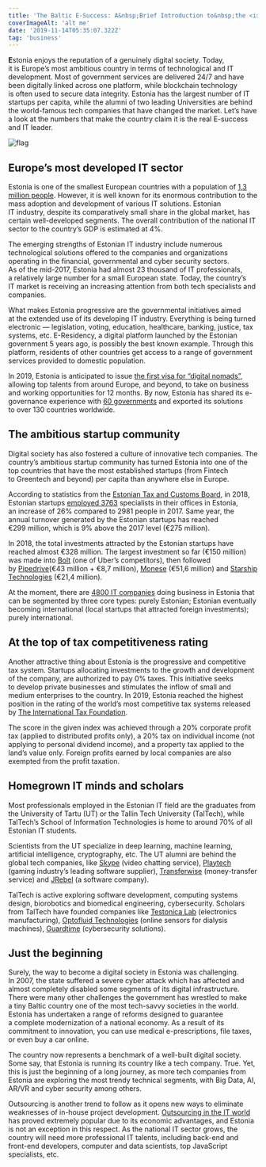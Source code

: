 ```yaml
---
title: 'The Baltic E-Success: A&nbsp;Brief Introduction to&nbsp;the <i>Estonian IT</i>&nbsp;Industry'
coverImageAlt: 'alt me'
date: '2019-11-14T05:35:07.322Z'
tag: 'business'
---
```


**E**stonia enjoys the reputation of a genuinely digital society. Today, it is Europe’s most ambitious country in terms of technological and IT development. Most of government services are delivered 24/7 and have been digitally linked across one platform, while blockchain technology is often used to secure data integrity. Estonia has the largest number of IT startups per capita, while the alumni of two leading Universities are behind the world-famous tech companies that have changed the market. Let’s have a look at the numbers that make the country claim it is the real E-success and IT leader.

<Img imageName="flag" alt="flag" withBigMargin/>

## Europe’s most developed IT sector

Estonia is one of the smallest European countries with a population of <a href="https://www.worldometers.info/world-population/estonia-population/" rel="nofollow noopener" target="_blank">1,3 million people</a>. However, it is well known for its enormous contribution to the mass adoption and development of various IT solutions. Estonian IT industry, despite its comparatively small share in the global market, has certain well-developed segments. The overall contribution of the national IT sector to the country’s GDP is estimated at 4%.

The emerging strengths of Estonian IT industry include numerous technological solutions offered to the companies and organizations operating in the financial, governmental and cyber security sectors. As of the mid-2017, Estonia had almost 23 thousand of IT professionals, a relatively large number for a small European state. Today, the country’s IT market is receiving an increasing attention from both tech specialists and companies.

What makes Estonia progressive are the governmental initiatives aimed at the extended use of its developing IT industry. Everything is being turned electronic — legislation, voting, education, healthcare, banking, justice, tax systems, etc. E-Residency, a digital platform launched by the Estonian government 5 years ago, is possibly the best known example. Through this platform, residents of other countries get access to a range of government services provided to domestic population.

In 2019, Estonia is anticipated to issue <a href="https://e-estonia.com/digital-nomads-visa-shape-urban-employment/" rel="nofollow noopener" target="_blank">the first visa for “digital nomads”</a>, allowing top talents from around Europe, and beyond, to take on business and working opportunities for 12 months. By now, Estonia has shared its e-governance experience with <a href="https://e-estonia.com/it-sector/" rel="nofollow noopener" target="_blank">60 governments</a> and exported its solutions to over 130 countries worldwide.

## The ambitious startup community

Digital society has also fostered a culture of innovative tech companies. The country’s ambitious startup community has turned Estonia into one of the top countries that have the most established startups (from Fintech to Greentech and beyond) per capita than anywhere else in Europe.

According to statistics from the <a href="https://www.emta.ee/eng" rel="nofollow noopener" target="_blank">Estonian Tax and Customs Board</a>, in 2018, Estonian startups <a href="https://www.startupestonia.ee/blog/2018-records-for-the-estonian-startup-sector-new-wave-of-entrepreneurs-in-the-community" rel="nofollow noopener" target="_blank">employed 3763</a> specialists in their offices in Estonia, an increase of 26% compared to 2981 people in 2017. Same year, the annual turnover generated by the Estonian startups has reached €299 million, which is 9% above the 2017 level (€275 million).

In 2018, the total investments attracted by the Estonian startups have reached almost €328 million. The largest investment so far (€150 million) was made into <a href="https://bolt.eu/ru/" rel="nofollow noopener" target="_blank">Bolt</a> (one of Uber’s competitors), then followed by <a href="https://www.pipedrive.com/" rel="nofollow noopener" target="_blank">Pipedrive</a>(€43 million + €8,7 million), <a href="https://monese.com/" rel="nofollow noopener" target="_blank">Monese</a> (€51,6 million) and <a href="https://www.starship.xyz/" rel="nofollow noopener" target="_blank">Starship Technologies</a> (€21,4 million).

At the moment, there are <a href="https://e-estonia.com/it-sector/" rel="nofollow noopener" target="_blank">4800 IT companies</a> doing business in Estonia that can be segmented by three core types: purely Estonian; Estonian eventually becoming international (local startups that attracted foreign investments); purely international.

## At the top of tax competitiveness rating

Another attractive thing about Estonia is the progressive and competitive tax system. Startups allocating investments to the growth and development of the company, are authorized to pay 0% taxes. This initiative seeks to develop private businesses and stimulates the inflow of small and medium enterprises to the country. In 2019, Estonia reached the highest position in the rating of the world’s most competitive tax systems released by <a href="https://taxfoundation.org/2019-international-index/" rel="nofollow noopener" target="_blank">The International Tax Foundation</a>.

The score in the given index was achieved through a 20% corporate profit tax (applied to distributed profits only), a 20% tax on individual income (not applying to personal dividend income), and a property tax applied to the land’s value only. Foreign profits earned by local companies are also exempted from the profit taxation.

<Separator type="color-line" lineColor="#D3D3FF" imageName="manWithCafeBg"/>

## Homegrown IT minds and scholars

Most professionals employed in the Estonian IT field are the graduates from the University of Tartu (UT) or the Tallin Tech University (TalTech), while TalTech’s School of Information Technologies is home to around 70% of all Estonian IT students.

Scientists from the UT specialize in deep learning, machine learning, artificial intelligence, cryptography, etc. The UT alumni are behind the global tech companies, like <a href="https://www.skype.com/" rel="nofollow noopener" target="_blank">Skype</a> (video chatting service), <a href="http://www.playtech.ee/?nav=index&lang=en" rel="nofollow noopener" target="_blank">Playtech</a> (gaming industry’s leading software supplier), <a href="https://transferwise.com/" rel="nofollow noopener" target="_blank">Transferwise</a> (money-transfer service) and <a href="https://www.jrebel.com/" rel="nofollow noopener" target="_blank">JRebel</a> (a software company).

TalTech is active exploring software development, computing systems design, biorobotics and biomedical engineering, cybersecurity. Scholars from TalTech have founded companies like <a href="http://testonica.com/" rel="nofollow noopener" target="_blank">Testonica Lab</a> (electronics manufacturing), <a href="https://www.funderbeam.com/startups/optofluid-technologies" rel="nofollow noopener" target="_blank">Optofluid Technologies</a> (online sensors for dialysis machines), <a href="https://guardtime.com/" rel="nofollow noopener" target="_blank">Guardtime</a> (cybersecurity solutions).

## Just the beginning

Surely, the way to become a digital society in Estonia was challenging. In 2007, the state suffered a severe cyber attack which has affected and almost completely disabled some segments of its digital infrastructure. There were many other challenges the government has wrestled to make a tiny Baltic country one of the most tech-savvy societies in the world. Estonia has undertaken a range of reforms designed to guarantee a complete modernization of a national economy. As a result of its commitment to innovation, you can use medical e-prescriptions, file taxes, or even buy a car online.

The country now represents a benchmark of a well-built digital society. Some say, that Estonia is running its country like a tech company. True. Yet, this is just the beginning of a long journey, as more tech companies from Estonia are exploring the most trendy technical segments, with Big Data, AI, AR/VR and cyber security among others.

Outsourcing is another trend to follow as it opens new ways to eliminate weaknesses of in-house project development. <a href="https://loremscriptum.com/#about" rel="nofollow noopener" target="_blank">Outsourcing in the IT world</a> has proved extremely popular due to its economic advantages, and Estonia is not an exception in this respect. As the national IT sector grows, the country will need more professional IT talents, including back-end and front-end developers, computer and data scientists, top JavaScript specialists, etc.